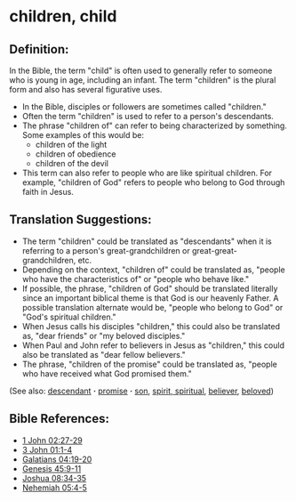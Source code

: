 # children, child #

## Definition: ##

In the Bible, the term "child" is often used to generally refer to someone who is young in age, including an infant. The term "children" is the plural form and also has several figurative uses.

* In the Bible, disciples or followers are sometimes called "children."
* Often the term "children" is used to refer to a person's descendants.
* The phrase "children of" can refer to being characterized by something. Some examples of this would be:
   * children of the light 
   * children of obedience 
   * children of the devil 
* This term can also refer to people who are like spiritual children. For example, "children of God" refers to people who belong to God through faith in Jesus.

## Translation Suggestions: ##

* The term "children" could be translated as "descendants" when it is referring to a person's great-grandchildren or great-great-grandchildren, etc.
* Depending on the context, "children of" could be translated as, "people who have the characteristics of" or "people who behave like."
* If possible, the phrase, "children of God" should be translated literally since an important biblical theme is that God is our heavenly Father. A possible translation alternate would be, "people who belong to God" or "God's spiritual children."
* When Jesus calls his disciples "children," this could also be translated as, "dear friends" or "my beloved disciples."
* When Paul and John refer to believers in Jesus as "children," this could also be translated as "dear fellow believers."
* The phrase, "children of the promise" could be translated as, "people who have received what God promised them."

(See also: [descendant](../other/descendant.md) **·** [promise](../kt/promise.md) **·** [son](../kt/son.md), [spirit, spiritual](..kt/spititual.md), [believer](..kt/believer.md), [beloved](..kt/beloved.md))

## Bible References: ##

* [1 John 02:27-29](https://door43.org/en/bible/notes/1jn/02/27)
* [3 John 01:1-4](https://door43.org/en/bible/notes/3jn/01/01)
* [Galatians 04:19-20](https://door43.org/en/bible/notes/gal/04/19)
* [Genesis 45:9-11](https://door43.org/en/bible/notes/gen/45/09)
* [Joshua 08:34-35](https://door43.org/en/bible/notes/jos/08/34)
* [Nehemiah 05:4-5](https://door43.org/en/bible/notes/neh/05/04)

